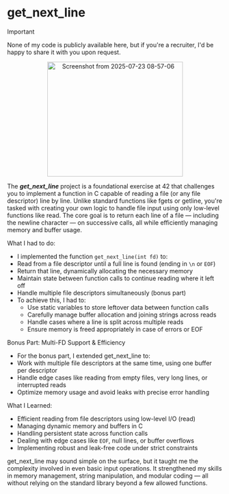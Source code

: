 # get_next_line

> [!IMPORTANT]
> None of my code is publicly available here, but if you're a recruiter, I'd be happy to share it with you upon request.

<p align="center">
  <img width="317" height="268" alt="Screenshot from 2025-07-23 08-57-06" src="https://github.com/user-attachments/assets/bfae2c73-7a26-403d-acda-06b6cd9f967a" />
</p>

The ***get_next_line*** project is a foundational exercise at 42 that challenges you to implement a function in C capable of reading a file (or any file descriptor) line by line. Unlike standard functions like fgets or getline, you're tasked with creating your own logic to handle file input using only low-level functions like read.
The core goal is to return each line of a file — including the newline character — on successive calls, all while efficiently managing memory and buffer usage.

What I had to do:
* I implemented the function `get_next_line(int fd)` to:
* Read from a file descriptor until a full line is found (ending in `\n` or `EOF`)
* Return that line, dynamically allocating the necessary memory
* Maintain state between function calls to continue reading where it left off
* Handle multiple file descriptors simultaneously (bonus part)
* To achieve this, I had to:
  * Use static variables to store leftover data between function calls
  * Carefully manage buffer allocation and joining strings across reads
  * Handle cases where a line is split across multiple reads
  * Ensure memory is freed appropriately in case of errors or EOF

Bonus Part: Multi-FD Support & Efficiency
* For the bonus part, I extended get_next_line to:
* Work with multiple file descriptors at the same time, using one buffer per descriptor
* Handle edge cases like reading from empty files, very long lines, or interrupted reads
* Optimize memory usage and avoid leaks with precise error handling

What I Learned:
* Efficient reading from file descriptors using low-level I/O (read)
* Managing dynamic memory and buffers in C
* Handling persistent state across function calls
* Dealing with edge cases like `EOF`, null lines, or buffer overflows
* Implementing robust and leak-free code under strict constraints

get_next_line may sound simple on the surface, but it taught me the complexity involved in even basic input operations. It strengthened my skills in memory management, string manipulation, and modular coding — all without relying on the standard library beyond a few allowed functions.

